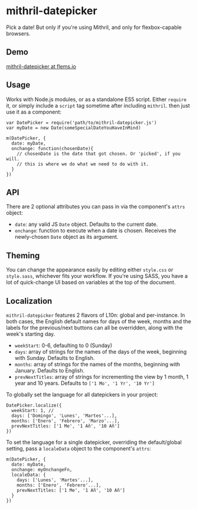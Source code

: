 # mithril-datepicker
Pick a date! But only if you're using Mithril, and only for flexbox-capable browsers.

## Demo
[mithril-datepicker at flems.io](http://tinyurl.com/y9nvytw2)


## Usage
Works with Node.js modules, or as a standalone ES5 script. Either ```require``` it, or simply include a ```script``` tag sometime after including ```mithril```. then just use it as a component:

```
var DatePicker = require('path/to/mithril-datepicker.js')
var myDate = new Date(someSpecialDateYouHaveInMind)

m(DatePicker, {
  date: myDate,
  onchange: function(chosenDate){
    // chosenDate is the date that got chosen. Or 'picked', if you will.
    // this is where we do what we need to do with it.
  }
})
```

## API
There are 2 optional attributes you can pass in via the component's ```attrs``` object:
- ```date```:      any valid JS ```Date``` object. Defaults to the current date.
- ```onchange```:    function to execute when a date is chosen. Receives the newly-chosen ```Date``` object as its argument.

## Theming

You can change the appearance easily by editing either ```style.css``` or ```style.sass```,
whichever fits your workflow. If you're using SASS, you have a lot of quick-change UI based on variables at the top of the document.
 
## Localization

```mithril-datepicker``` features 2 flavors of L10n: global and per-instance. In both cases, the English default names
for days of the week, months and the labels for the previous/next buttons can all be overridden, along with the week's 
starting day.

- ```weekStart```: 0-6, defaulting to 0 (Sunday)
- ```days```: array of strings for the names of the days of the week, beginning with Sunday. Defaults to English.
- ```months```: array of strings for the names of the months, beginning with January. Defaults to English.
- ```prevNextTitles```: array of strings for incrementing the view by 1 month, 1 year and 10 years. Defaults to ```['1 Mo', '1 Yr', '10 Yr']```


To globally set the language for all datepickers in your project:

```
DatePicker.localize({
  weekStart: 1, // 
  days: ['Domingo', 'Lunes', 'Martes'...],
  months: ['Enero', 'Febrero', 'Marzo'...],
  prevNextTitles: ['1 Me', '1 Añ', '10 Añ']
})
```

To set the language for a single datepicker, overriding the default/global setting, pass a ```localeData``` object to
the component's ```attrs```:

```
m(DatePicker, {
  date: myDate,
  onchange: myOnchangeFn,
  localeData: {
    days: ['Lunes', 'Martes'...],
    months: ['Enero', 'Febrero'...],
    prevNextTitles: ['1 Me', '1 Añ', '10 Añ']
  } 
})
```

